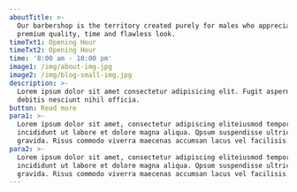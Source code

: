 ```yaml
---
aboutTitle: >-
  Our barbershop is the territory created purely for males who appreciate
  premium quality, time and flawless look.
timeTxt1: Opening Hour
timeTxt2: Opening Hour
time: '8:00 am - 10:00 pm'
image1: /img/about-img.jpg
image2: /img/blog-small-img.jpg
description: >-
  Lorem ipsum dolor sit amet consectetur adipisicing elit. Fugit aspernatur quo
  debitis nesciunt nihil officia.
button: Read more
para1: >-
  Lorem ipsum dolor sit amet, consectetur adipiscing eliteiusmod tempor
  incididunt ut labore et dolore magna aliqua. Qpsum suspendisse ultrices
  gravida. Risus commodo viverra maecenas accumsan lacus vel facilisis.
para2: >-
  Lorem ipsum dolor sit amet, consectetur adipiscing eliteiusmod tempor
  incididunt ut labore et dolore magna aliqua. Qpsum suspendisse ultrices
  gravida. Risus commodo viverra maecenas accumsan lacus vel facilisis.
---
```


